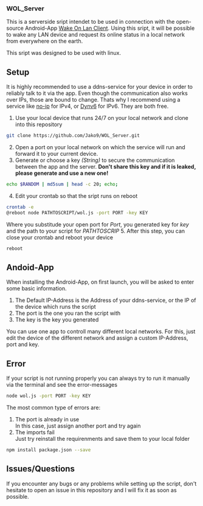 ### WOL_Server

This is a serverside sript intendet to be used in connection with the open-source Android-App [Wake On Lan Client](https://play.google.com/store/apps/details?id=wol.wol).
Using this sript, it will be possible to wake any LAN device and request its online status in a local network from everywhere on the earth.

This sript was designed to be used with linux.

## Setup

It is highly recommended to use a ddns-service for your device in order to reliably talk to it via the app. Even though the communication also works over IPs, those are bound to change.
Thats why I recommend using a service like [no-ip](https://www.noip.com/) for IPv4, or [Dynv6](https://dynv6.com/) for IPv6. They are both free.

1. Use your local device that runs 24/7 on your local network and clone into this repository 
```sh
git clone https://github.com/Jako9/WOL_Server.git
```
2. Open a port on your local network on which the service will run and forward it to your current device.
3. Generate or choose a key _(String)_ to secure the communication between the app and the server. **Don't share this key and if it is leaked, please generate and use a new one!**
```sh
echo $RANDOM | md5sum | head -c 20; echo;
```
4. Edit your crontab so that the sript runs on reboot
```sh
crontab -e
@reboot node PATHTOSCRIPT/wol.js -port PORT -key KEY
```
Where you substitude your open port for _Port_, you generated key for _key_ and the path to your script for _PATHTOSCRIP_
5. After this step, you can close your crontab and reboot your device
```sh
reboot
```

## Andoid-App

When installing the Android-App, on first launch, you will be asked to enter some basic information.

1. The Default IP-Address is the Address of your ddns-service, or the IP of the device which runs the script
2. The port is the one you ran the script with
3. The key is the key you generated

You can use one app to controll many different local networks. For this, just edit the device of the different network and assign a custom IP-Address, port and key.

## Error

If your script is not running properly you can always try to run it manually via the terminal and see the error-messages
```sh
node wol.js -port PORT -key KEY
```
The most common type of errors are:
1. The port is already in use\
In this case, just assign another port and try again
2. The imports fail\
Just try reinstall the requirenments and save them to your local folder
```sh
npm install package.json --save
```

## Issues/Questions

If you encounter any bugs or any problems while setting up the script, don't hesitate to open an issue in this repository and I will fix it as soon as possible.
